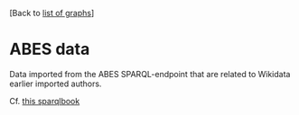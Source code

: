 [Back to [list of graphs](list_of_graphs.md)]


# ABES data


Data imported from the ABES SPARQL-endpoint that are related to Wikidata earlier imported authors.

Cf. [this sparqlbook](../sparqlbooks/wdt_available_information.sparqlbook.md)